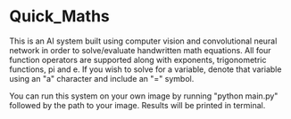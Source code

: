 # Quick_Maths

This is an AI system built using computer vision and convolutional neural network in order to solve/evaluate handwritten math equations. All four function operators are supported along with exponents, trigonometric functions, pi and e. If you wish to solve for a variable, denote that variable using an "a" character and include an "=" symbol. 

You can run this system on your own image by running "python main.py" followed by the path to your image. Results will be printed in terminal. 

